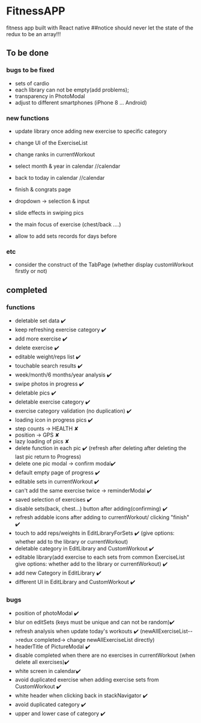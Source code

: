 # FitnessAPP
fitness app built with React native
##notice
should never let the state of the redux to be an array!!!

## To be done
### bugs to be fixed
* sets of cardio 
* each library can not be empty(add problems);
* transparency in PhotoModal
* adjust to different smartphones (iPhone 8 ... Android)

### new functions
* update library once adding new exercise to specific category
* change UI of the ExerciseList

* change ranks in currentWorkout
* select month & year in calendar //calendar
* back to today in calendar   //calendar
* finish & congrats page
* dropdown -> selection & input 
* slide effects in swiping pics
* the main focus of exercise (chest/back ....)
* allow to add sets records for days before 

### etc
* consider the construct of the TabPage (whether display customWorkout firstly or not)

## completed
### functions
* deletable set data ✔️
* keep refreshing exercise category ✔️
* add more exercise ✔️
* delete exercise ✔️
* editable weight/reps list ✔️
* touchable search results ✔️
* week/month/6 months/year analysis ✔️
* swipe photos in progress ✔️
* deletable pics ✔️
* deletable exercise category ✔️
* exercise category validation (no duplication) ✔️
* loading icon in progress pics ✔️
* step counts -> HEALTH ✘
* position -> GPS ✘
* lazy loading of pics ✘
* delete function in each pic  ✔️
 (refresh after deleting
  after deleting the last pic return to Progress)
* delete one pic modal -> confirm modal✔️
* default empty page of progress ✔️
* editable sets in currentWorkout ✔️
* can't add the same exercise twice  -> reminderModal ✔️
* saved selection of exercises ✔️
* disable sets(back, chest...) button after adding(confirming) ✔️
* refresh addable icons after adding to currentWorkout/ clicking "finish" ✔️
* touch to add reps/weights in EditLibraryForSets ✔️
(give options: whether add to  the library or currentWorkout)  
* deletable category in EditLibrary and CustomWorkout ✔️
* editable library(add exercise to each sets from common ExerciseList
 give options: whether add to the library or currentWorkout) ✔️
* add new Category in EditLibrary ✔️
* different UI in EditLibrary and CustomWorkout ✔️
### bugs
* position of photoModal ✔️
* blur on editSets (keys must be unique and can not be random)✔️
* refresh analysis when update today's workouts ✔️
  (newAllExerciseList-->redux
  completed-> change newAllExerciseList directly)
* headerTitle of PictureModal ✔️
* disable completed when there are no exercises in currentWorkout
(when delete all exercises)✔️
* white screen in calendar✔️
* avoid duplicated exercise when adding exercise sets from CustomWorkout ✔️
* white header when clicking back in stackNavigator ✔️
* avoid duplicated category ✔️
* upper and lower case of category ✔️
